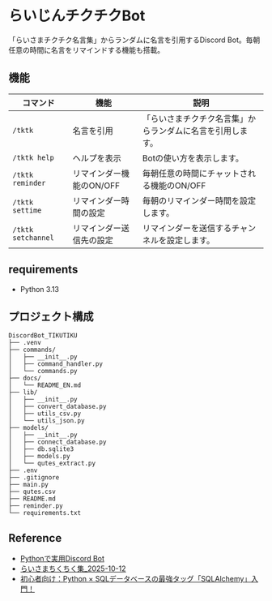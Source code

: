 # らいじんチクチクBot

「らいさまチクチク名言集」からランダムに名言を引用するDiscord Bot。毎朝任意の時間に名言をリマインドする機能も搭載。

## 機能

| コマンド               | 機能              | 説明                            |
|--------------------|-----------------|-------------------------------|
| `/tktk`            | 名言を引用           | 「らいさまチクチク名言集」からランダムに名言を引用します。 |
| `/tktk help`       | ヘルプを表示          | Botの使い方を表示します。                |
| `/tktk reminder`   | リマインダー機能のON/OFF | 毎朝任意の時間にチャットされる機能のON/OFF      |
| `/tktk settime`    | リマインダー時間の設定     | 毎朝のリマインダー時間を設定します。            |
| `/tktk setchannel` | リマインダー送信先の設定    | リマインダーを送信するチャンネルを設定します。       |

## requirements

- Python 3.13

## プロジェクト構成

```
DiscordBot_TIKUTIKU
├── .venv
├── commands/
│   ├── __init__.py
│   ├── command_handler.py
│   └── commands.py
├── docs/
│   └── README_EN.md
├── lib/
│   ├── __init__.py
│   ├── convert_database.py
│   ├── utils_csv.py
│   └── utils_json.py
├── models/
│   ├── __init__.py
│   ├── connect_database.py
│   ├── db.sqlite3
│   ├── models.py
│   └── qutes_extract.py
├── .env
├── .gitignore
├── main.py
├── qutes.csv
├── README.md
├── reminder.py
└── requirements.txt
```

## Reference

- [Pythonで実用Discord Bot](https://qiita.com/1ntegrale9/items/9d570ef8175cf178468f)
- [らいさまちくちく集_2025-10-12](https://docs.google.com/spreadsheets/d/1TCR4HoYr2zURLk5cMeZWHtN6eW0LorvNT7EV7wUu7Ek/edit?gid=0#gid=0)
- [初心者向け：Python × SQLデータベースの最強タッグ「SQLAlchemy」入門！](https://qiita.com/huntersai/items/34a5cb39a59bd9b7df08)
